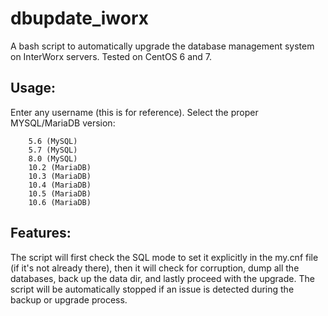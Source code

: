 # dbupdate_iworx

A bash script to automatically upgrade the database management system on InterWorx servers. Tested on CentOS 6 and 7.


## Usage:

Enter any username (this is for reference).
Select the proper MYSQL/MariaDB version:
```
    5.6 (MySQL)
    5.7 (MySQL)
    8.0 (MySQL)
    10.2 (MariaDB)
    10.3 (MariaDB)
    10.4 (MariaDB)
    10.5 (MariaDB)
    10.6 (MariaDB)
 ```
 
## Features:

The script will first check the SQL mode to set it explicitly in the my.cnf file (if it's not already there), then it will check for corruption, dump all the databases, back up the data dir, and lastly proceed with the upgrade. The script will be automatically stopped if an issue is detected during the backup or upgrade process.
